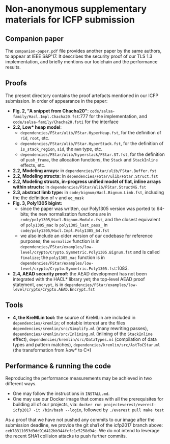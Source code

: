 Non-anonymous supplementary materials for ICFP submission
=========================================================

Companion paper
---------------

The `companion-paper.pdf` file provides another paper by the same authors,
to appear at IEEE S&P'17. It describes the security proof of our TLS 1.3
implementation, and briefly mentions our toolchain and the performance results.

Proofs
------

The present directory contains the proof artefacts mentioned in our ICFP
submission. In order of appearance in the paper:
- **Fig. 2, "A snippet from Chacha20"**:
  `code/salsa-family/Hacl.Impl.Chacha20.fst`:777 for the implementation, and
  `code/salsa-family/Chacha20.fsti` for the interface
- **2.2, Low\* heap model**:
  + `dependencies/FStar/ulib/FStar.HyperHeap.fst`, for the definition of `rid`,
    `root`, etc.
  + `dependencies/FStar/ulib/FStar.HyperStack.fst`, for the definition of
    `is_stack_region`, `sid`, the `mem` type, etc.
  + `dependencies/FStar/ulib/hyperstack/FStar.ST.fst`, for the definition of
    `push_frame`, the allocation functions, the `Stack` and `StackInline`
    effects, etc.
- **2.2, Modeling arrays:**
  in `dependencies/FStar/ulib/FStar.Buffer.fst`
- **2.2, Modeling structs:**
  in `dependencies/FStar/ulib/FStar.Struct.fst`
- **2.2, Modeling structs, in-progress unified model of flat, inline arrays within
  structs:**
  in `dependencies/FStar/ulib/FStar.StructNG.fst`
- **2.3, abstract limb type:**
  in `code/bignum/Hacl.Bignum.Limb.fst`, including the the definition of `v` and
  `eq_mask`
- **Fig. 3, Poly1305 bigint:**
  + since the paper was written, our Poly1305 version was ported to 64-bits; the
    new normalization functions are in `code/poly1305/Hacl.Bignum.Modulo.fst`, and
    the closest equivalent of `poly1305_mac` is `poly1305_last_pass_` in
    `code/poly1305/Hacl.Impl.Poly1305_64.fst`
  + we also include an older version of
    our codebase for reference purposes; the `normalize` function is in
    `dependencies/FStar/examples/low-level/crypto/Crypto.Symmetric.Poly1305.Bignum.fst`
    and is called `finalize`; the `poly1305_mac` function is in
    `dependencies/FStar/examples/low-level/crypto/Crypto.Symmetric.Poly1305.fst`:1083.
- **2.4, AEAD security proof:**
  the AEAD development has not been integrated with the HACL* library yet; the
  top-level AEAD proof statement, `encrypt`, is in
  `dependencies/FStar/examples/low-level/crypto/Crypto.AEAD.Encrypt.fst`

Tools
-----

- **4, the KreMLin tool:**
  the source of KreMLin are included in `dependencies/kremlin`; of notable
  interest are the files
  `dependencies/kremlin/src/Simplify.ml` (many rewriting passes),
  `dependencies/kremlin/src/Inlining.ml` (inlining of the `StackInline` effect),
  `dependencies/kremlin/src/DataTypes.ml` (compilation of data types and pattern
  matches),
  `dependencies/kremlin/src/AstToCStar.ml` (the transformation from λow\* to
  C\*)

Performance & running the code
------------------------------

Reproducing the performance measurements may be achieved in two different ways.
- One may follow the instructions in `INSTALL.md`.
- One may use our Docker image that comes with all the prerequisites for
  building all of our projects, via:
  `docker run projecteverest/everest-icfp2017 -it /bin/bash --login`, followed by
  `./everest pull make test`

As a proof that we have not pushed any commits to our image after the submission
deadline, we provide the git sha1 of the icfp2017 branch above:
`ceb78311053d3dd91d412bb344fcfc1c5258d94c`. We do not intend to leverage the recent
SHA1 collision attacks to push further commits.
